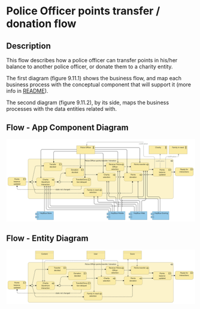 # Police Officer points transfer / donation flow

## Description

This flow describes how a police officer can transfer points in his/her balance to another police officer, or donate them to a charity entity. 

The first diagram (figure 9.11.1) shows the business flow, and map each business process with the conceptual component that will support it (more info in [README](/README.md#application-component-collaboration-views)).

The second diagram (figure 9.11.2), by its side, maps the business processes with the data entities related with.

## Flow - App Component Diagram

![Figure 9.11.1 - Police Officer transfer or donation App component](/Assets/Police-Officer-points-transfer-donation-Application-Coverage.png "Figure 9.11.1 - Police Officer transfer or donation App component")

## Flow - Entity Diagram

![Figure 9.11.2 - Police officer transfer or donation Entity](/Assets/Police-Officer-points-transfer-donation-Business-Entities.png "Figure 9.11.2 - Police officer transfer or donation Entity")